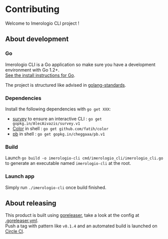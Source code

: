 # Contributing
Welcome to Imerologio CLI project ! 

## About development
### Go 
Imerologio CLI is a Go application so make sure you have a development environment with Go 1.2+.  
[See the install instructions for Go](http://golang.org/doc/install.html).

The project is structured like advised in [golang-standards](https://github.com/golang-standards/project-layout).

### Dependencies
Install the following dependencies with `go get XXX`:
- [survey](https://github.com/AlecAivazis/survey) to ensure an interactive CLI : `go get gopkg.in/AlecAivazis/survey.v1`
- [Color](https://github.com/fatih/color) in shell : `go get github.com/fatih/color`
- [pb](https://github.com/cheggaaa/pb) in shell : `go get gopkg.in/cheggaaa/pb.v1`

### Build
Launch `go build -o imerologio-cli cmd/imerologio_cli/imerologio_cli.go` to generate an executable named `imerologio-cli` at the root.

### Launch app
Simply run `./imerologio-cli` once build finished.

## About releasing
This product is built using [goreleaser](https://goreleaser.com/), take a look at the config at [.goreleaser.yml](.goreleaser.yml).  
Push a tag with pattern like `v0.1.4` and an automated build is launched on [Circle CI](https://circleci.com/gh/Agaetis-IT/imerologio-cli).

